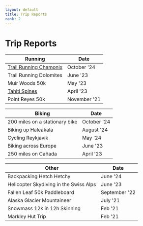 ```yaml
---
layout: default
title: Trip Reports
rank: 2
---
```


# Trip Reports


| Running    | Date |
| -------- | ------- |
| [Trail Running Chamonix](/trip_reports/chamonix/chamonix.html) | October '24 |
| Trail Running Dolomites | June '23 |
| Muir Woods 50k | May '23 |
| [Tahiti Spines](/trip_reports/tahiti_spines/tahiti_spines.html) | April '23 |
| Point Reyes 50k | November '21 |

| Biking    | Date |
| -------- | ------- |
| 200 miles on a stationary bike | October '24 |
| Biking up Haleakala | August '24 |
| Cycling Reykjavik | May '24 |
| Biking across Europe | June '23 |
| 250 miles on Cañada | April '23 |

| Other    | Date |
| -------- | ------- |
| Backpacking Hetch Hetchy | June '24 |
| Helicopter Skydiving in the Swiss Alps | June '23 |
| Fallen Leaf 50k Paddleboard | September '22 |
| Alaska Glacier Mountaineer | July '21 |
| Snowmass 12k in 12h Skinning | Feb '21 |
| Markley Hut Trip | Feb '21 |